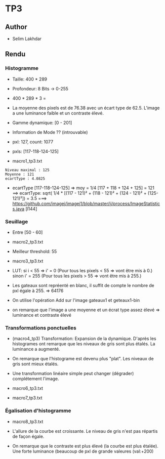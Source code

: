 # TP3

## Author
- Selim Lakhdar

## Rendu

### Histogramme

- Taille: 400 * 289
- Profondeur: 8 Bits -> 0-255
- 400 * 289 * 3 = 

- La moyenne des pixels est de 76.38 avec un écart type de 62.5. L'image a une luminance faible et un contraste élevé.
- Gamme dynamique: [0 - 201]
- Information de Mode ?? (introuvable)
- pxl: 127, count: 1077

- pxls: [117-118-124-125]
- macro1_tp3.txt
```
Niveau maximal : 125
Moyenne : 121
ecartType : 4.0825
```
- ecartType [117-118-124-125]
=> moy = 1/4 [117 + 118 + 124 + 125] = 121
==> ecartType: sqrt( 1/4 * [(117 - 121)² + (118 - 121)² + (124 - 121)² + (125-121)²]) = 3.5
===> https://github.com/imagej/imagej1/blob/master/ij/process/ImageStatistics.java [l144]

### Seuillage

- Entre [50 - 60]
- macro2_tp3.txt
- Meilleur threshold: 55

- macro3_tp3.txt
- LUT:
	si i < 55 => i' = 0 (Pour tous les pixels < 55 => vont être mis à 0.)
	sinon i' = 255 (Pour tous les pixels > 55 => vont être mis à 255.)
	
- Les gateaux sont repréenté en blanc, il suffit de compte le nombre de pxl égale à 255. => 64176

- On utilise l'opération Add sur l'image gateaux1 et geteaux1-bin

- on remarque que l'image a une moyenne et un écrat type assez élevé => luminance et contraste élevé


### Transformations ponctuelles

- (macro4_tp3) Transformation: Expansion de la dynamique. D'après les histogrames ont remarque que les niveaux de gris sont plus étalés. La luminance a augmenté.

- On remarque que l'histograme est devenu plus "plat". Les niveaux de gris sont mieux étalés.

- Une transformation linéaire simple peut changer (dégrader) complétement l'image.

- macro6_tp3.txt

- macro7_tp3.txt 

### Égalisation d'histogramme

- macro8_tp3.txt

- L'allure de la courbe est croissante. Le niveau de gris n'est pas répartis de façon égale.

- On remarque que le contraste est plus élevé (la courbe est plus étalée). Une forte luminance (beaucoup de pxl de grande valeures (val:+200)
